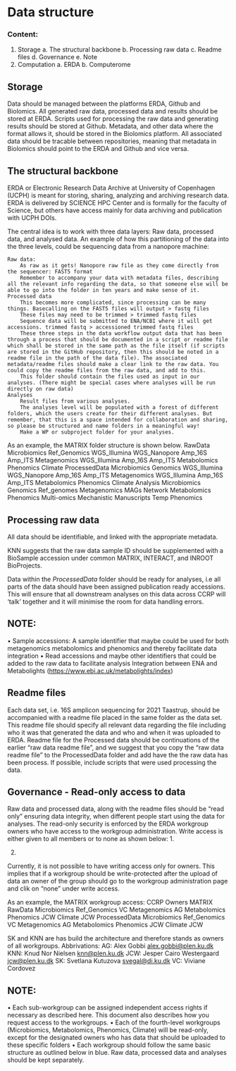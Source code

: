 # Data structure

### Content:
1.	Storage
    a.	The structural backbone
    b.	Processing raw data
    c.	Readme files
    d.	Governance
    e.	Note
2.	Computation
    a.	ERDA
    b.	Computerome

## Storage

Data should be managed between the platforms ERDA, Github and Biolomics. All generated raw data, processed data and results should be stored at ERDA. Scripts used for processing the raw data and generating results should be stored at Github. Metadata, and other data where the format allows it, should be stored in the Biolomics platform. All associated data should be tracable between repositories, meaning that metadata in Biolomics should point to the ERDA and Github and vice versa.

## The structural backbone
ERDA or Electronic Research Data Archive at University of Copenhagen (UCPH) is meant for storing, sharing, analyzing and archiving research data. ERDA is delivered by SCIENCE HPC Center and is formally for the faculty of Science, but others have access mainly for data archiving and publication with UCPH DOIs.

The central idea is to work with three data layers: Raw data, processed data, and analysed data. 
An example of how this partitioning of the data into the three levels, could be sequencing data from a nanopore machine:
	
    Raw data:
        As raw as it gets! Nanopore raw file as they come directly from the sequencer: FAST5 format
        Remember to accompany your data with metadata files, describing all the relevant info regarding the data, so that someone else will be able to go into the folder in ten years and make sense of it.
	Processed data
        This becomes more complicated, since processing can be many things. Basecalling on the FAST5 files will output > fastq files
        These files may need to be trimmed > trimmed fastq files
        Sequence data will be submitted to ENA/NCBI where it will get accessions. trimmed fastq > accessioned trimmed fastq files
        These three steps in the data workflow output data that has been through a process that should be documented in a script or readme file which shall be stored in the same path as the file itself (if scripts are stored in the GitHub repository, then this should be noted in a readme file in the path of the data file). The associated metadata/readme files should make a clear link to the raw data. You could copy the readme files from the raw data, and add to this.
        This folder should contain the files used as input in our analyses. (There might be special cases where analyses will be run directly on raw data)
	Analyses
        Result files from various analyses.
        The analyses level will be populated with a forest of different folders, which the users create for their different analyses. But remember, that this is a space intended for collaboration and sharing, so please be structured and name folders in a meaningful way! 
        Make a WP or subproject folder for your analyses.


 
As an example, the MATRIX folder structure is shown below. 
RawData
    Microbiomics
        Ref_Genomics
            WGS_Illumina
            WGS_Nanopore
            Amp_16S
            Amp_ITS
        Metagenomics
            WGS_Illumina
            Amp_16S
            Amp_ITS
        Metabolomics
        Phenomics
        Climate
ProcessedData
    Microbiomics
        Genomics
            WGS_Illumina
            WGS_Nanopore
            Amp_16S
            Amp_ITS
    Metagenomics
            WGS_Illumina
            Amp_16S
            Amp_ITS
    Metabolomics
    Phenomics
    Climate
Analysis
    Microbiomics
        Genomics
        Ref_genomes
    Metagenomics
        MAGs
        Network
    Metabolomics
    Phenomics
    Multi-omics
    Mechanistic
Manuscripts
Temp
	Phenomics

 
## Processing raw data
All data should be identifiable, and linked with the appropriate metadata.

KNN suggests that the raw data sample ID should be supplemented with a BioSample accession under common MATRIX, INTERACT, and INROOT BioProjects.

Data within the *ProcessedData* folder should be ready for analyses, i.e all parts of the data should have been assigned publication ready accessions. This will ensure that all downstream analyses on this data across CCRP will ‘talk’ together and it will minimise the room for data handling errors.

## NOTE:
•	Sample accessions: A sample identifier that maybe could be used for both metagenomics metabolomics and phenomics and thereby facilitate data integration
•	Read accessions and maybe other identifiers that could be added to the raw data to facilitate analysis
Integration between ENA and Metabolights (https://www.ebi.ac.uk/metabolights/index)


## Readme files
Each data set, i.e. 16S amplicon sequencing for 2021 Taastrup, should be accompanied with a readme file placed in the same folder as the data set. This readme file should specify all relevant data regarding the file including who it was that generated the data and who and when it was uploaded to ERDA. 
Readme file for the Processed data should be continuations of the earlier “raw data readme file”, and we suggest that you copy the “raw data readme file” to the ProcessedData folder and add have the the raw data has been process. If possible, include scripts that were used processing the data.

 
## Governance - Read-only access to data
Raw data and processed data, along with the readme files should be “read only” ensuring data integrity, when different people start using the data for analyses.
The read-only security is enforced by the ERDA workgroup owners who have access to the workgroup administration. Write access is either given to all members or to none as shown below:
1.
 
2.
 
Currently, it is not possible to have writing access only for owners. This implies that if a workgroup should be write-protected after the upload of data an owner of the group should go to the workgroup administration page and clik on “none” under write access.



As an example, the MATRIX workgroup access: 
CCRP								        Owners
    MATRIX
        RawData
            Microbiomics
                Ref_Genomics			VC
            Metagenomics			            AG
            Metabolomics
            Phenomics				            JCW
                    Climate					    JCW
        ProcessedData
                Microbiomics
                    Ref_Genomics			VC
        Metagenomics			            AG
        Metabolomics
        Phenomics				            JCW
        Climate					    JCW


SK and KNN are has build the architecture and therefore stands as owners of all workgroups.
Abbrivations:
AG: 	Alex Gobbi			        alex.gobbi@plen.ku.dk
KNN:	Knud Nor Nielsen 		    knn@plen.ku.dk
JCW:	Jesper Cairo Westergaard	jcw@plen.ku.dk
SK:	    Svetlana Kutuzova 		    svegal@di.ku.dk
VC:	    Viviane Cordovez


## NOTE:
•	Each sub-workgroup can be assigned independent access rights if necessary as described here. This document also describes how you request access to the workgroups.
•	Each of the fourth-level workgroups (Microbiomics, Metabolomics, Phenomics, Climate) will be read-only, except for the designated owners who has data that should be uploaded to these specific folders
•	Each workgroup should follow the same basic structure as outlined below in blue. Raw data, processed data and analyses should be kept separately.

